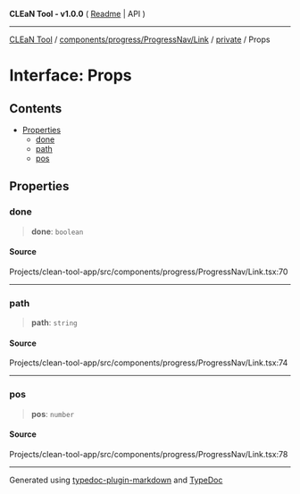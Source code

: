 **CLEaN Tool - v1.0.0** ( [Readme](../../../../../../README.md) \| API )

***

[CLEaN Tool](../../../../../../modules.md) / [components/progress/ProgressNav/Link](../../README.md) / [private](../README.md) / Props

# Interface: Props

## Contents

- [Properties](Props.md#properties)
  - [done](Props.md#done)
  - [path](Props.md#path)
  - [pos](Props.md#pos)

## Properties

### done

> **done**: `boolean`

#### Source

Projects/clean-tool-app/src/components/progress/ProgressNav/Link.tsx:70

***

### path

> **path**: `string`

#### Source

Projects/clean-tool-app/src/components/progress/ProgressNav/Link.tsx:74

***

### pos

> **pos**: `number`

#### Source

Projects/clean-tool-app/src/components/progress/ProgressNav/Link.tsx:78

***

Generated using [typedoc-plugin-markdown](https://www.npmjs.com/package/typedoc-plugin-markdown) and [TypeDoc](https://typedoc.org/)
